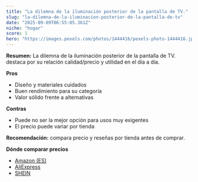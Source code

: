 ```yaml
---
title: "La dilemna de la iluminación posterior de la pantalla de TV."
slug: "la-dilemna-de-la-iluminacion-posterior-de-la-pantalla-de-tv"
date: "2025-09-09T06:55:05.361Z"
niche: "hogar"
score: 1
hero: "https://images.pexels.com/photos/1444416/pexels-photo-1444416.jpeg?auto=compress&cs=tinysrgb&fit=crop&h=627&w=1200&auto=compress&cs=tinysrgb&w=1200&h=675&fit=crop"
---
```


**Resumen:** La dilemna de la iluminación posterior de la pantalla de TV. destaca por su relación calidad/precio y utilidad en el día a día.

**Pros**
- Diseño y materiales cuidados
- Buen rendimiento para su categoría
- Valor sólido frente a alternativas

**Contras**
- Puede no ser la mejor opción para usos muy exigentes
- El precio puede variar por tienda

**Recomendación:** compara precio y reseñas por tienda antes de comprar.

**Dónde comparar precios**
- [Amazon (ES)](https://www.amazon.es/s?k=La%20dilemna%20de%20la%20iluminaci%C3%B3n%20posterior%20de%20la%20pantalla%20de%20TV.&tag=teknovashop25-21)
- [AliExpress](https://www.aliexpress.com/wholesale?SearchText=La%20dilemna%20de%20la%20iluminaci%C3%B3n%20posterior%20de%20la%20pantalla%20de%20TV.)
- [SHEIN](https://www.shein.com/pdsearch/La%20dilemna%20de%20la%20iluminaci%C3%B3n%20posterior%20de%20la%20pantalla%20de%20TV.)